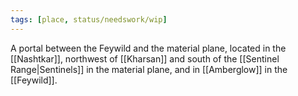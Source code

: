 ```yaml
---
tags: [place, status/needswork/wip]
---
```


A portal between the Feywild and the material plane, located in the [[Nashtkar]], northwest of [[Kharsan]] and south of the [[Sentinel Range|Sentinels]] in the material plane, and in [[Amberglow]] in the [[Feywild]]. 
